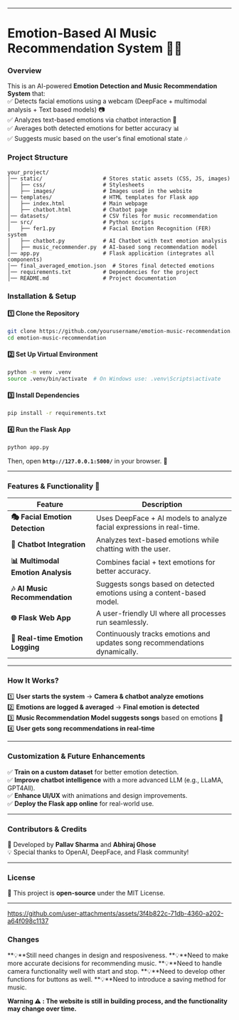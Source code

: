 
---

# **Emotion-Based AI Music Recommendation System 🎵🤖**  

### **Overview**  
This is an AI-powered **Emotion Detection and Music Recommendation System** that:  
✅ Detects facial emotions using a webcam (DeepFace + multimodal analysis + Text based models) 📷  
✅ Analyzes text-based emotions via chatbot interaction 💬  
✅ Averages both detected emotions for better accuracy 📊  
✅ Suggests music based on the user's final emotional state 🎶  

### **Project Structure**  

```
your_project/
│── static/                   # Stores static assets (CSS, JS, images)
│   ├── css/                  # Stylesheets
│   ├── images/               # Images used in the website
│── templates/                # HTML templates for Flask app
│   ├── index.html            # Main webpage
│   ├── chatbot.html          # Chatbot page
│── datasets/                 # CSV files for music recommendation
│── src/                      # Python scripts
│   ├── fer1.py               # Facial Emotion Recognition (FER) system
│   ├── chatbot.py            # AI Chatbot with text emotion analysis
│   ├── music_recommender.py  # AI-based song recommendation model
│── app.py                    # Flask application (integrates all components)
│── final_averaged_emotion.json  # Stores final detected emotions
│── requirements.txt          # Dependencies for the project
│── README.md                 # Project documentation
```

### **Installation & Setup**  

#### **1️⃣ Clone the Repository**  
```bash
git clone https://github.com/yourusername/emotion-music-recommendation.git
cd emotion-music-recommendation
```

#### **2️⃣ Set Up Virtual Environment**  
```bash
python -m venv .venv
source .venv/bin/activate  # On Windows use: .venv\Scripts\activate
```

#### **3️⃣ Install Dependencies**  
```bash
pip install -r requirements.txt
```

#### **4️⃣ Run the Flask App**  
```bash
python app.py
```
Then, open **`http://127.0.0.1:5000/`** in your browser. 🎉  

---

### **Features & Functionality 🚀**  

| Feature                        | Description |
|--------------------------------|-------------|
| **🎭 Facial Emotion Detection**  | Uses DeepFace + AI models to analyze facial expressions in real-time. |
| **💬 Chatbot Integration**       | Analyzes text-based emotions while chatting with the user. |
| **📊 Multimodal Emotion Analysis** | Combines facial + text emotions for better accuracy. |
| **🎶 AI Music Recommendation**   | Suggests songs based on detected emotions using a content-based model. |
| **🌐 Flask Web App**            | A user-friendly UI where all processes run seamlessly. |
| **🔄 Real-time Emotion Logging** | Continuously tracks emotions and updates song recommendations dynamically. |

---

### **How It Works?**  
1️⃣ **User starts the system** → **Camera & chatbot analyze emotions**  
2️⃣ **Emotions are logged & averaged** → **Final emotion is detected**  
3️⃣ **Music Recommendation Model suggests songs** based on emotions 🎵  
4️⃣ **User gets song recommendations in real-time**  

---

### **Customization & Future Enhancements**  
✅ **Train on a custom dataset** for better emotion detection.  
✅ **Improve chatbot intelligence** with a more advanced LLM (e.g., LLaMA, GPT4All).  
✅ **Enhance UI/UX** with animations and design improvements.  
✅ **Deploy the Flask app online** for real-world use.  

---

### **Contributors & Credits**  
🚀 Developed by **Pallav Sharma** and **Abhiraj Ghose**  
💡 Special thanks to OpenAI, DeepFace, and Flask community!  

---

### **License**  
📜 This project is **open-source** under the MIT License.  

---

https://github.com/user-attachments/assets/3f4b822c-71db-4360-a202-a64f098c1137


### **Changes**  
**💡**Still need changes in design and resposiveness.
**💡**Need to make more accurate decisions for recommending music.
**💡**Need to handle camera functionality well with start and stop.
**💡**Need to develop other functions for buttons as well.
**💡**Need to introduce a saving method for music.

**Warning ⚠️ : The website is still in building process, and the functionality may change over time.** 

